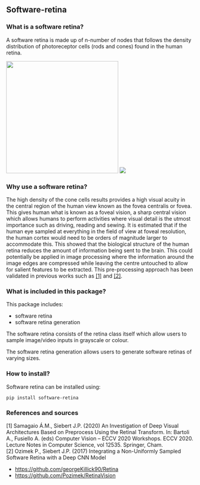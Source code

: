 ## Software-retina

### What is a software retina?

A software retina is made up of n-number of nodes that follows the density distribution of photoreceptor cells (rods and cones) found in the human retina. 

<p float="left">
  <img src="https://raw.github.com/hanl00/software-retina/main/data/readme_pics/8k.png" height="300" width="300">
  <img src="https://raw.github.com/hanl00/software-retina/main/data/readme_pics/rods_cones.png">
</p>

### Why use a software retina?

The high density of the cone cells results provides a high visual acuity in the central region of the human view known as the fovea centralis or fovea. This gives human what is known as a foveal vision, a sharp central vision which allows humans to perform activities where visual detail is the utmost importance such as driving, reading and sewing. It is estimated that if the human eye sampled at everything in the field of view at foveal resolution, the human cortex would need to be orders of magnitude larger to accommodate this. This showed that the biological structure of the human retina reduces the amount of information being sent to the brain. This could potentially be applied in image processing where the information around the image edges are compressed while leaving the centre untouched to allow for salient features to be extracted. This pre-processing approach has been validated in previous works such as [[1]](https://doi.org/10.1007/978-3-030-66415-2_32) and [[2]](http://eprints.gla.ac.uk/148797/7/148797.pdf).

### What is included in this package?

This package includes:
* software retina
* software retina generation

The software retina consists of the retina class itself which allow users to sample image/video inputs in grayscale or colour.

The software retina generation allows users to generate software retinas of varying sizes.

### How to install?

Software retina can be installed using:


    pip install software-retina


### References and sources
<a id="1">[1]</a> 
Samagaio Á.M., Siebert J.P. (2020) An Investigation of Deep Visual Architectures Based on Preprocess Using the Retinal Transform. In: Bartoli A., Fusiello A. (eds) Computer Vision – ECCV 2020 Workshops. ECCV 2020. Lecture Notes in Computer Science, vol 12535. Springer, Cham. <br />
<a id="http://eprints.gla.ac.uk/148797/7/148797.pdf">[2]</a> 
Ozimek P., Siebert J.P. (2017) Integrating a Non-Uniformly Sampled Software Retina with a Deep CNN Model
* https://github.com/georgeKillick90/Retina
* https://github.com/Pozimek/RetinaVision
